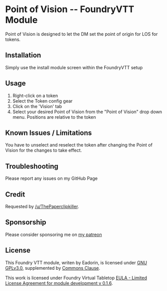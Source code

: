 # Point of Vision -- FoundryVTT Module
Point of Vision is designed to let the DM set the point of origin for LOS for tokens.


## Installation
Simply use the install module screen within the FoundryVTT setup


## Usage
1. Right-click on a token
1. Select the Token config gear
1. Click on the 'Vision' tab
1. Select your desired Point of Vision from the "Point of Vision" drop down menu. Positions are relative to the token


## Known Issues / Limitations
You have to unselect and reselect the token after changing the Point of Vision for the changes to take effect.

## Troubleshooting
Please report any issues on my GitHub Page

## Credit
Requested by [/u/ThePaperclipkiller](https://www.reddit.com/user/ThePaperclipkiller).

## Sponsorship
Please consider sponsoring me on [my patreon](https://www.patreon.com/eadorin)

## License
This Foundry VTT module, writen by Eadorin, is licensed under [GNU GPLv3.0](https://www.gnu.org/licenses/gpl-3.0.en.html), supplemented by [Commons Clause](https://commonsclause.com/).

This work is licensed under Foundry Virtual Tabletop [EULA - Limited License Agreement for module development v 0.1.6](http://foundryvtt.com/pages/license.html).

